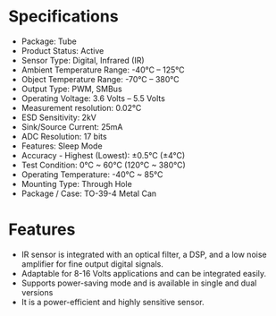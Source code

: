 ---
---

# Specifications

- Package: Tube
- Product Status: Active
- Sensor Type: Digital, Infrared (IR)
- Ambient Temperature Range: -40°C – 125°C
- Object Temperature Range: -70°C – 380°C
- Output Type: PWM, SMBus
- Operating Voltage: 3.6 Volts – 5.5 Volts
- Measurement resolution: 0.02°C
- ESD Sensitivity: 2kV
- Sink/Source Current: 25mA
- ADC Resolution: 17 bits
- Features: Sleep Mode
- Accuracy - Highest (Lowest): ±0.5°C (±4°C)
- Test Condition: 0°C ~ 60°C (120°C ~ 380°C)
- Operating Temperature: -40°C ~ 85°C
- Mounting Type: Through Hole
- Package / Case: TO-39-4 Metal Can

# Features

- IR sensor is integrated with an optical filter, a DSP, and a low noise amplifier for fine output digital signals.
- Adaptable for 8-16 Volts applications and can be integrated easily.
- Supports power-saving mode and is available in single and dual versions
- It is a power-efficient and highly sensitive sensor.